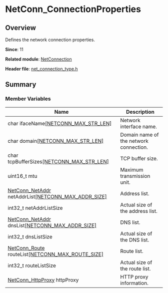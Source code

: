 # NetConn_ConnectionProperties

## Overview

Defines the network connection properties.

**Since**: 11

**Related module**: [NetConnection](capi-netconnection.md)

**Header file**: [net_connection_type.h](capi-net-connection-type-h.md)

## Summary

### Member Variables

| Name                                                                                       | Description                |
|---------------------------------------------------------------------------------------------| -------------------- |
| char ifaceName[[NETCONN_MAX_STR_LEN]](capi-net-connection-type-h.md#macros)                                                        | Network interface name.    |
| char domain[[NETCONN_MAX_STR_LEN]](capi-net-connection-type-h.md#macros)                                                           | Domain name of the network connection.|
| char tcpBufferSizes[[NETCONN_MAX_STR_LEN]](capi-net-connection-type-h.md#macros)                                                   | TCP buffer size.     |
| uint16_t mtu                                                                                | Maximum transmission unit.               |
| [NetConn_NetAddr](capi-netconnection-netconn-netaddr.md) netAddrList[[NETCONN_MAX_ADDR_SIZE]](capi-net-connection-type-h.md#macros) | Address list.          |
| int32_t netAddrListSize                                                                     | Actual size of the address list.|
| [NetConn_NetAddr](capi-netconnection-netconn-netaddr.md) dnsList[[NETCONN_MAX_ADDR_SIZE]](capi-net-connection-type-h.md#macros)     | DNS list.           |
| int32_t dnsListSize                                                                         | Actual size of the DNS list. |
| [NetConn_Route](capi-netconnection-netconn-route.md) routeList[[NETCONN_MAX_ROUTE_SIZE]](capi-net-connection-type-h.md#macros)      | Route list.          |
| int32_t routeListSize                                                                       | Actual size of the route list.|
| [NetConn_HttpProxy](capi-netconnection-netconn-httpproxy.md) httpProxy                      | HTTP proxy information.      |
